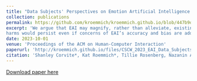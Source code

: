 ```yaml
---
title: "Data Subjects' Perspectives on Emotion Artificial Intelligence Use in the Workplace: A Relational Ethics Lens"
collection: publications
permalink: https://github.com/kroemmich/kroemmich.github.io/blob/447b9d1559f38cb5323523159f86181bbae8513d/files/CSCW_2023_EAI_Data_Subjects_Workplace-PREPRINT.pdf
excerpt: 'We argue that EAI may magnify, rather than alleviate, existing challenges data subjects face in the workplace and suggest that some EAI-inflicted
harms would persist even if concerns of EAI’s accuracy and bias are addressed.'
date: 2023-10-01
venue: 'Proceedings of the ACM on Human-Computer Interaction'
paperurl: 'http://kroemmich.github.io/files/CSCW_2023_EAI_Data_Subjects_Workplace-PREPRINT.pdf'
citation: 'Shanley Corvite*, Kat Roemmich*, Tillie Rosenberg, Nazanin Andalibi. Data Subjects' Perspectives on Emotion Artificial Intelligence Use in the Workplace: A Relational Ethics Lens.  (submitted July 2022, accepted November 2022). Forthcoming in CSCW 2023. * the first two authors contributed equally.'
---
```



[Download paper here](https://kroemmich.github.io/files/CSCW_2023_EAI_Data_Subjects_Workplace-PREPRINT.pdf)

